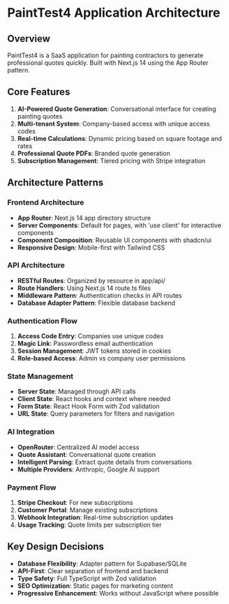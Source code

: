 # PaintTest4 Application Architecture

## Overview
PaintTest4 is a SaaS application for painting contractors to generate professional quotes quickly. Built with Next.js 14 using the App Router pattern.

## Core Features
1. **AI-Powered Quote Generation**: Conversational interface for creating painting quotes
2. **Multi-tenant System**: Company-based access with unique access codes
3. **Real-time Calculations**: Dynamic pricing based on square footage and rates
4. **Professional Quote PDFs**: Branded quote generation
5. **Subscription Management**: Tiered pricing with Stripe integration

## Architecture Patterns

### Frontend Architecture
- **App Router**: Next.js 14 app directory structure
- **Server Components**: Default for pages, with 'use client' for interactive components
- **Component Composition**: Reusable UI components with shadcn/ui
- **Responsive Design**: Mobile-first with Tailwind CSS

### API Architecture
- **RESTful Routes**: Organized by resource in app/api/
- **Route Handlers**: Using Next.js 14 route.ts files
- **Middleware Pattern**: Authentication checks in API routes
- **Database Adapter Pattern**: Flexible database backend

### Authentication Flow
1. **Access Code Entry**: Companies use unique codes
2. **Magic Link**: Passwordless email authentication
3. **Session Management**: JWT tokens stored in cookies
4. **Role-based Access**: Admin vs company user permissions

### State Management
- **Server State**: Managed through API calls
- **Client State**: React hooks and context where needed
- **Form State**: React Hook Form with Zod validation
- **URL State**: Query parameters for filters and navigation

### AI Integration
- **OpenRouter**: Centralized AI model access
- **Quote Assistant**: Conversational quote creation
- **Intelligent Parsing**: Extract quote details from conversations
- **Multiple Providers**: Anthropic, Google AI support

### Payment Flow
1. **Stripe Checkout**: For new subscriptions
2. **Customer Portal**: Manage existing subscriptions
3. **Webhook Integration**: Real-time subscription updates
4. **Usage Tracking**: Quote limits per subscription tier

## Key Design Decisions
- **Database Flexibility**: Adapter pattern for Supabase/SQLite
- **API-First**: Clear separation of frontend and backend
- **Type Safety**: Full TypeScript with Zod validation
- **SEO Optimization**: Static pages for marketing content
- **Progressive Enhancement**: Works without JavaScript where possible